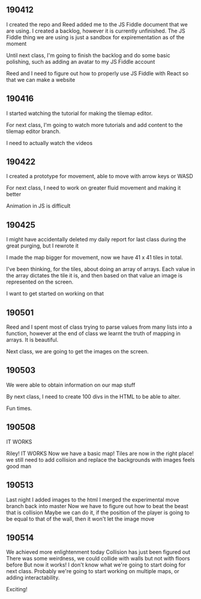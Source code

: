 ## 190412

I created the repo and Reed added me to the JS Fiddle document that we are using. I created a backlog, however it is currently unfinished.
The JS Fiddle thing we are using is just a sandbox for expirementation as of the moment

Until next class, I'm going to finish the backlog and do some basic polishing, such as adding an avatar to my JS Fiddle account

Reed and I need to figure out how to properly use JS Fiddle with React so that we can make a website

## 190416

I started watching the tutorial for making the tilemap editor.

For next class, I'm going to watch more tutorials and add content to the tilemap editor branch.

I need to actually watch the videos

## 190422

I created a prototype for movement, able to move with arrow keys or WASD

For next class, I need to work on greater fluid movement and making it better

Animation in JS is difficult

## 190425

I might have accidentally deleted my daily report for last class during the great purging, but I rewrote it

I made the map bigger for movement, now we have 41 x 41 tiles in total.

I've been thinking, for the tiles, about doing an array of arrays. Each value in the array dictates the tile it is, and then based on that value an image is represented on the screen.

I want to get started on working on that

## 190501

Reed and I spent most of class trying to parse values from many lists into a function, however at the end of class we learnt the truth of mapping in arrays. It is beautiful.

Next class, we are going to get the images on the screen.

## 190503

We were able to obtain information on our map stuff

By next class, I need to create 100 divs in the HTML to be able to alter.

Fun times.

## 190508

IT WORKS

Riley!
IT WORKS
Now we have a basic map!
Tiles are now in the right place!
we still need to add collision and replace the backgrounds with images
feels good man

## 190513

Last night I added images to the html
I merged the experimental move branch back into master
Now we have to figure out how to beat the beast that is collision
Maybe we can do it, if the position of the player is going to be equal to that of the wall, then it won't let the image move

## 190514

We achieved more enlightenment today
Collision has just been figured out
There was some weirdness, we could collide with walls but not with floors before
But now it works!
I don't know what we're going to start doing for next class.
Probably we're going to start working on multiple maps, or adding interactability.

Exciting!

